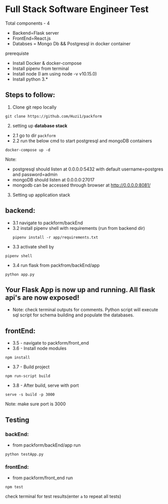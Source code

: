 # Full Stack Software Engineer Test

Total components - 4
 - Backend=Flask server
 - FrontEnd=React.js
 - Databses = Mongo Db && Postgresql in docker container

prerequiste 
 - Install Docker & docker-compose
 - Install pipenv from terminal
 - Install node (I am using node -v v10.15.0)
 - Install python 3.*




## Steps to follow:
1. Clone git repo locally 

 ```
 git clone https://github.com/Huzi1/packform
 ```

2. setting up **database stack**
- 2.1 go to dir `packform`
- 2.2 run the below cmd to start postgresql and mongoDB containers
```
docker-compose up -d 
```
    
Note:
- postgresql should listen at 0.0.0.0:5432 with default username=postgres and password=admin
- mongoDB should listen at 0.0.0.0:27017 
- mongodb can be accessed through browser at http://0.0.0.0:8081/ 


3. Setting up application stack 
## backend: 
- 3.1  navigate to packform/backEnd 
- 3.2  install pipenv shell with requirements (run from backend dir)
    ```
    pipenv install -r app/requirements.txt
    ```
- 3.3  activate shell by 
```
pipenv shell 
```
- 3.4   run flask from packfrom/backEnd/app 
```
python app.py
```

## Your Flask App is now up and running. All flask api's are now exposed!

- Note: check terminal outputs for comments. Python script will execute sql script for schema building and populate the databases.
       
## frontEnd:
- 3.5 - navigate to packform/front_end
- 3.6 - Install node modules  
```
npm install
```
- 3.7 - Build project 
```
npm run-script build
```
- 3.8 - After build, serve with port 
```
serve -s build -p 3000
```

Note: make sure port is 3000


## Testing

### backEnd: 
- from packform/backEnd/app run 
```
python testApp.py
```
        
### frontEnd:
- from packform/front_end run 
``` 
npm test
```
check terminal for test results(enter `a` to repeat all tests)
        
